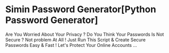# Simin Password Generator[Python Password Generator]

Are You Worried About Your Privacy ? 
Do You Think Your Passwords Is Not Secure ? 
Not problem At All ! 
Just Run This Script &amp; Create Secure Passwords Easy &amp; Fast ! 
Let's Protect Your Online Accounts ...
